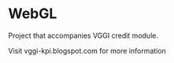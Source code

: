 # WebGL

Project that accompanies VGGI credit module.

Visit vggi-kpi.blogspot.com for more information